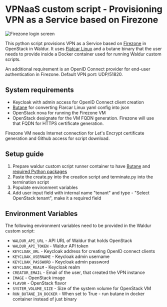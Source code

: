 # VPNaaS custom script - Provisioning VPN as a Service based on Firezone

![Firezone login screen](/preview.png "Login Screen")

This python script provisions VPN as a Service based on [Firezone](https://github.com/firezone/firezone) in OpenStack in Waldur.
It uses [Flatcar Linux](https://www.flatcar.org/) and a butane binary that the user needs to provide inside a Docker container used for running Waldur custom scripts.

An additional requirement is an OpenID Connect provider for end-user authentication in Firezone.
Default VPN port: UDP/51820.

## System requirements

* Keycloak with admin access for OpenID Connect client creation
* [Butane](https://coreos.github.io/butane/) for converting Flarcar Linux yaml config into json
* OpenStack nova for running the Firezone VM
* OpenStack designate for the VM FQDN generation. Firezone will use that FQDN for HTTPS certificate generation.

Firezone VM needs Internet connection for Let's Encrypt certificate generation and Github access for script download.

## Setup guide

1. Prepare waldur custom script runner container to have [Butane](https://coreos.github.io/butane/) and [required Python packages](https://raw.githubusercontent.com/waldur/waldur-custom-offerings/main/firezone/custom-scripts/requirements.txt)
1. Paste the create.py into the creation script and terminate.py into the termination script
1. Populate environment variables
1. Add user input field with internal name "tenant" and type - "Select OpenStack tenant", make it a required field

## Environment Variables

The following environment variables need to be provided in the Waldur custom script:

- `WALDUR_API_URL` - API URL of Waldur that holds OpenStack
- `WALDUR_API_TOKEN` - Waldur API token
- `KEYCLOAK_URL` - Keycloak address for creating OpenID connect clients
- `KEYCLOAK_USERNAME` - Keycloak admin username
- `KEYCLOAK_PASSWORD` - Keycloak admin password
- `KEYCLOAK_REALM` - Keycloak realm
- `CREATOR_EMAIL` - Email of the user, that created the VPN instance
- `IMAGE` - OpenStack image
- `FLAVOR` - OpenStack flavor
- `SYSTEM_VOLUME_SIZE` - Size of the system volume for OpenStack VM
- `RUN_BUTANE_IN_DOCKER` - When set to True - run butane in docker container instead of just binary